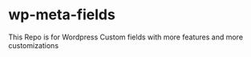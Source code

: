 wp-meta-fields
==============

This Repo is for Wordpress Custom fields with more features and more customizations
